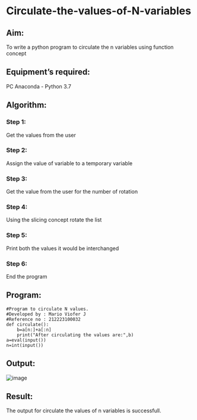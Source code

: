# Circulate-the-values-of-N-variables
## Aim:
To write a python program to circulate the n variables using function concept
## Equipment’s required:
PC
Anaconda - Python 3.7
## Algorithm: 
### Step 1: 
Get the values from the user
### Step 2: 
Assign the value of variable to a temporary variable
### Step 3: 
Get the value from the user for the number of rotation
### Step 4: 
Using the slicing concept rotate the list

### Step 5: 
Print both the values it would be interchanged
### Step 6: 
End the program
## Program:
~~~
#Program to circulate N values.
#Developed by : Mario Viofer J
#Reference no : 212223100032
def circulate():
    b=a[n:]+a[:n]
    print("After circulating the values are:",b)
a=eval(input())
n=int(input())
~~~
## Output:
![image](https://github.com/Mario-Viofer-J/Circulate-the-values-of-N-variables/assets/144979232/925d3ac9-ca7f-4ee8-a284-79501a18760b)

## Result:
The output for circulate the values of n variables is successfull.
